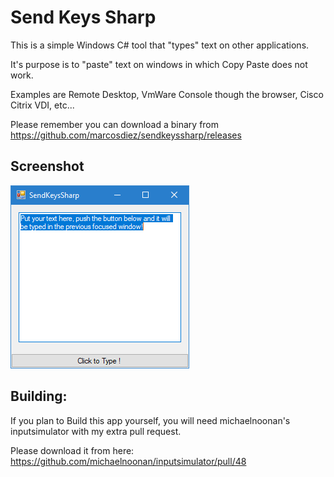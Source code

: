 Send Keys Sharp
===============

This is a simple Windows C# tool that "types" text on other applications.

It's purpose is to "paste" text on windows in which Copy Paste does not work.

Examples are Remote Desktop, VmWare Console though the browser, Cisco Citrix VDI, etc...

Please remember you can download a binary from https://github.com/marcosdiez/sendkeyssharp/releases


Screenshot
----------
![Screenshot](screenshot.png)


Building:
---------

If you plan to Build this app yourself, you will need
michaelnoonan's inputsimulator with my extra pull request.

Please download it from here: https://github.com/michaelnoonan/inputsimulator/pull/48
